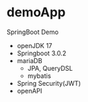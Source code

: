 # demoApp
SpringBoot Demo

- openJDK 17
- Springboot 3.0.2
- mariaDB
  - JPA, QueryDSL
  - mybatis
- Spring Security(JWT)
- openAPI
